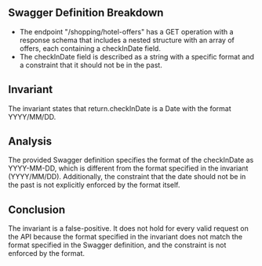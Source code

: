 ## Swagger Definition Breakdown
- The endpoint "/shopping/hotel-offers" has a GET operation with a response schema that includes a nested structure with an array of offers, each containing a checkInDate field.
- The checkInDate field is described as a string with a specific format and a constraint that it should not be in the past.

## Invariant
The invariant states that return.checkInDate is a Date with the format YYYY/MM/DD.

## Analysis
The provided Swagger definition specifies the format of the checkInDate as YYYY-MM-DD, which is different from the format specified in the invariant (YYYY/MM/DD). Additionally, the constraint that the date should not be in the past is not explicitly enforced by the format itself.

## Conclusion
The invariant is a false-positive. It does not hold for every valid request on the API because the format specified in the invariant does not match the format specified in the Swagger definition, and the constraint is not enforced by the format.
